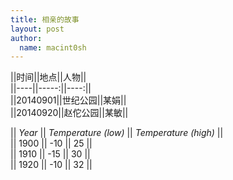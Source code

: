 ```yaml
---
title: 相亲的故事 
layout: post
author:
  name: macint0sh
---
```



||时间||地点||人物||       
||----||-----:||----:||        
||20140901||世纪公园||某娟||       
||20140920||赵佗公园||某敏||   




|| *Year* || *Temperature (low)* || *Temperature (high)* ||        
|| 1900 || -10 || 25 ||         
|| 1910 || -15 || 30 ||              
|| 1920 || -10 || 32 ||               









